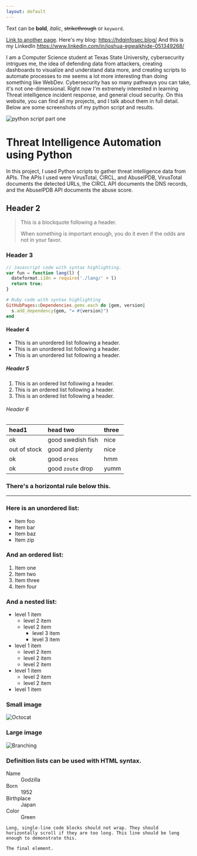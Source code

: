 ```yaml
---
layout: default
---
```


Text can be **bold**, _italic_, ~~strikethrough~~ or `keyword`.

[Link to another page](./another-page.html).
Here's my blog: https://hdginfosec.blog/
And this is my LinkedIn https://www.linkedin.com/in/joshua-egwaikhide-051349268/

I am a Computer Science student at Texas State University, cybersecurity intrigues me, the idea of defending data from attackers, creating dashboards to visualize and understand data more, and creating scripts to automate processes to me seems a lot more interesting than doing something like WebDev. Cybersecurity has so many pathways you can take, it's not one-dimensional. Right now I'm extremely interested in learning Threat intelligence incident response, and general cloud security. On this website, you can find all my projects, and I talk about them in full detail. Below are some screenshots of my python script and results.   

<img src="Pictures\codesnippet1.PNG" alt= "python script part one">

# Threat Intelligence Automation using Python

In this project, I used Python scripts to gather threat intelligence data from APIs. The APIs I used were VirusTotal, CIRCL, and AbuseIPDB, VirusTotal documents the detected URLs, the CIRCL API documents the DNS records, and the AbuseIPDB API documents the abuse score.



## Header 2

> This is a blockquote following a header.
>
> When something is important enough, you do it even if the odds are not in your favor.

### Header 3

```js
// Javascript code with syntax highlighting.
var fun = function lang(l) {
  dateformat.i18n = require('./lang/' + l)
  return true;
}
```

```ruby
# Ruby code with syntax highlighting
GitHubPages::Dependencies.gems.each do |gem, version|
  s.add_dependency(gem, "= #{version}")
end
```

#### Header 4

*   This is an unordered list following a header.
*   This is an unordered list following a header.
*   This is an unordered list following a header.

##### Header 5

1.  This is an ordered list following a header.
2.  This is an ordered list following a header.
3.  This is an ordered list following a header.

###### Header 6

| head1        | head two          | three |
|:-------------|:------------------|:------|
| ok           | good swedish fish | nice  |
| out of stock | good and plenty   | nice  |
| ok           | good `oreos`      | hmm   |
| ok           | good `zoute` drop | yumm  |

### There's a horizontal rule below this.

* * *

### Here is an unordered list:

*   Item foo
*   Item bar
*   Item baz
*   Item zip

### And an ordered list:

1.  Item one
1.  Item two
1.  Item three
1.  Item four

### And a nested list:

- level 1 item
  - level 2 item
  - level 2 item
    - level 3 item
    - level 3 item
- level 1 item
  - level 2 item
  - level 2 item
  - level 2 item
- level 1 item
  - level 2 item
  - level 2 item
- level 1 item

### Small image

![Octocat](https://github.githubassets.com/images/icons/emoji/octocat.png)

### Large image

![Branching](https://guides.github.com/activities/hello-world/branching.png)


### Definition lists can be used with HTML syntax.

<dl>
<dt>Name</dt>
<dd>Godzilla</dd>
<dt>Born</dt>
<dd>1952</dd>
<dt>Birthplace</dt>
<dd>Japan</dd>
<dt>Color</dt>
<dd>Green</dd>
</dl>

```
Long, single-line code blocks should not wrap. They should horizontally scroll if they are too long. This line should be long enough to demonstrate this.
```

```
The final element.
```
